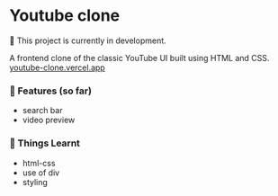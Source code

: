 # Youtube clone

🚧 This project is currently in development.

A frontend clone of the classic YouTube UI built using HTML and CSS.  
[youtube-clone.vercel.app](https://youtube-clone.vercel.app)

### 🚀 Features (so far)
- search bar
- video preview

### 🧠 Things Learnt
- html-css
- use of div
- styling
